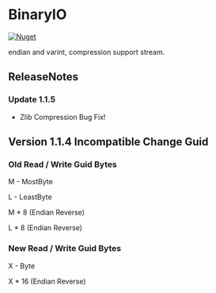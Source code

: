 # BinaryIO
[![Nuget](https://img.shields.io/nuget/v/BinaryIO.svg)](https://www.nuget.org/packages/BinaryIO/)

endian and varint, compression support stream.

## ReleaseNotes
### Update 1.1.5 
- Zlib Compression Bug Fix!


## Version 1.1.4 Incompatible Change Guid

### Old Read / Write Guid Bytes
M - MostByte

L - LeastByte

M * 8 (Endian Reverse)

L * 8 (Endian Reverse)

### New Read / Write Guid Bytes

X - Byte

X * 16 (Endian Reverse)

